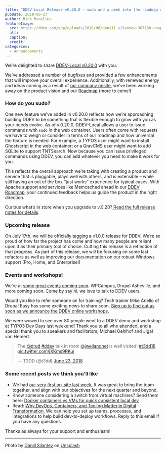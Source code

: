 ```yaml
---
title: "DDEV-Local Release v0.20.0 – sudo and a peek into the roadmap ahead"
pubDate: 2018-06-27
author: Rick Manelius
featureImage:
  src: https://ddev.com/app/uploads/2018/06/daniil-silantev-367138-unsplash.jpg
  alt:
  caption:
  credit:
categories:
  - Announcements
---
```


We’re delighted to share [DDEV-Local v0.20.0](https://github.com/drud/ddev/releases/tag/v0.20.0) with you.

We’ve addressed a number of bugfixes and provided a few enhancements that will improve your overall experience. Additionally, with renewed energy and ideas coming as a result of [our company onsite](https://ddev.com/devops/onsite-collaboration-and-communication/), we’ve been working away on the product vision and our [Roadmap](https://github.com/drud/ddev/wiki/Roadmap) (more to come!)

### How do you sudo?

One new feature we’ve added in v0.20.0 reflects how we’re approaching building DDEV to be something that is flexible enough to grow with you as your needs evolve. As of v.0.20.0, DDEV-Local allows a user to issue commands with `sudo` in the web container. Users often come with requests we have to weigh or consider in terms of our roadmap and how universal the feature is needed. For example, a TYPO3 user might want to install Ghostscript in the web container; or a GravCMS user might want to add SQLite to support TNTSearch. Now because you can issue privileged commands using DDEV, you can add whatever you need to make it work for you.

This reflects the overall approach we’re taking with creating a product and service that is pluggable, plays well with others, and is extensible – while still having an out of the box “just works” experience for typical cases. With Apache support and services like Memcached ahead in our [DDEV Roadmap](https://github.com/drud/ddev/wiki/Roadmap), your continued feedback helps us guide the product in the right direction.

Curious what’s in store when you upgrade to v.0.20?[ Read the full release notes for details](https://github.com/drud/ddev/releases/tag/v0.20.0).

### Upcoming release

On July 17th, we will be officially tagging a v1.0.0 release for DDEV. We’re so proud of how far the project has come and how many people are reliant upon it as their primary tool of choice. Cutting this release is a reflection of that progress. As part of this release, we will be focusing on some last refactors as well as improving our documentation on our robust Windows support (Pro, Home, and Enterprise!)

### Events and workshops!

We’re at [some great events coming soon](https://ddev.com/events/on-the-road-with-ddev/). WPCampus, Drupal Asheville, and more coming soon. Come by say hi, we love to talk to DDEV users.

Would you like to refer someone on for training? Tech trainer Mike Anello of Drupal Easy has some exciting news to share soon. [Sign up to find out as soon as we announce the DDEV online workshops](https://www.drupaleasy.com/ddev-workshop).

We were wowed to see over 80 people went to a DDEV demo and workshop at TYPO3 Dev Days last weekend! Thank you to all who attended, and a special thank you to speakers and facilitators, Michael Oehlhof and Jigal van Hemert.

> The [@drud](https://twitter.com/drud?ref%5Fsrc=twsrc%5Etfw) [#ddev](https://twitter.com/hashtag/ddev?src=hash&ref%5Fsrc=twsrc%5Etfw) talk in room [@jweilandnet](https://twitter.com/jweilandnet?ref%5Fsrc=twsrc%5Etfw) is well visited! [#t3dd18](https://twitter.com/hashtag/t3dd18?src=hash&ref%5Fsrc=twsrc%5Etfw) [pic.twitter.com/jXKms9RKui](https://t.co/jXKms9RKui)
>
> — T3DD (@t3dd) [June 23, 2018](https://twitter.com/t3dd/status/1010462199884779520?ref%5Fsrc=twsrc%5Etfw)

### Some recent posts we think you’ll like

- We had [our very first on-site last week.](https://ddev.com/devops/onsite-collaboration-and-communication/) It was great to bring the team together, and align with our objectives for the next quarter and beyond.
- Know someone considering a switch from virtual machines? Send them here: [Docker containers vs VMs for quick consistent local dev](https://ddev.com/ddev-local/docker-containers-vs-vms-for-quick-consistent-local-dev/)
- Read: [Why DevOps, Containers, and Tooling Matter in Digital Transformation.](https://ddev.com/devops/why-devops-containers-and-tooling-matter-in-digital-transformation/) We can help you set up teams, processes, and integrations to help build dev-to-deploy workflows. Reply to this email if you have any questions.

Thanks as always for your support and enthusiasm!

---

Photo by [Daniil Silantev](https://unsplash.com/photos/ioYwosPYC0U?utm%5Fsource=unsplash&utm%5Fmedium=referral&utm%5Fcontent=creditCopyText) on [Unsplash](https://unsplash.com/?utm%5Fsource=unsplash&utm%5Fmedium=referral&utm%5Fcontent=creditCopyText)
